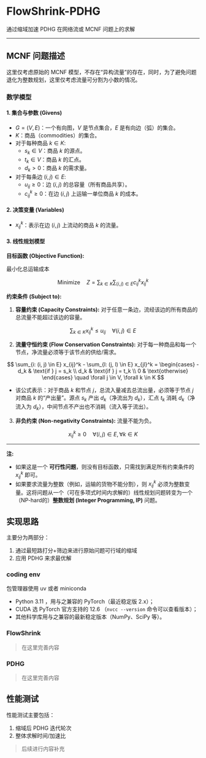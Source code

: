 # FlowShrink-PDHG

通过缩域加速 PDHG 在网络流或 MCNF 问题上的求解

---

## MCNF 问题描述

这里仅考虑原始的 MCNF 模型，不存在“异构流量”的存在，同时，为了避免问题退化为整数规划，这里仅考虑流量可分割为小数的情况。

### 数学模型

#### 1. 集合与参数 (Givens)

*   $G = (V, E)$：一个有向图，$V$ 是节点集合，$E$ 是有向边（弧）的集合。
*   $K$：商品（commodities）的集合。
*   对于每种商品 $k ∈ K$:
    *   $s_k ∈ V$：商品 $k$ 的源点。
    *   $t_k ∈ V$：商品 $k$ 的汇点。
    *   $d_k > 0$：商品 $k$ 的需求量。
*   对于每条边 $(i, j) ∈ E$:
    *   $u_{ij} ≥ 0$：边 $(i, j)$ 的总容量（所有商品共享）。
    *   $c_{ij}^k ≥ 0$：在边 $(i, j)$ 上运输一单位商品 $k$ 的成本。

#### 2. 决策变量 (Variables)

*   $x_{ij}^k$：表示在边 $(i, j)$ 上流动的商品 $k$ 的流量。

#### 3. 线性规划模型

**目标函数 (Objective Function):**

最小化总运输成本

$$
\text{Minimize} \quad Z = \sum_{k \in K} \sum_{(i, j) \in E} c_{ij}^k x_{ij}^k
$$

**约束条件 (Subject to):**

1.  **容量约束 (Capacity Constraints):**
    对于任意一条边，流经该边的所有商品的总流量不能超过该边的容量。

$$
\sum_{k \in K} x_{ij}^k \le u_{ij} \quad \forall (i, j) \in E
$$

2.  **流量守恒约束 (Flow Conservation Constraints):**
    对于每一种商品和每一个节点，净流量必须等于该节点的供给/需求。

$$
\sum_{i: (i, j) \in E} x_{ij}^k - \sum_{l: (j, l) \in E} x_{jl}^k =
\begin{cases}
-d_k & \text{if } j = s_k \\
d_k & \text{if } j = t_k \\
0 & \text{otherwise}
\end{cases}
\quad \forall j \in V, \forall k \in K
$$

- 该公式表示：对于商品 $k$ 和节点 $j$，总流入量减去总流出量，必须等于节点 $j$ 对商品 $k$ 的“产出量”。源点 $s_k$ 产出 $d_k$（净流出为 $d_k$），汇点 $t_k$ 消耗 $d_k$（净流入为 $d_k$），中间节点不产出也不消耗（流入等于流出）。

3.  **非负约束 (Non-negativity Constraints):**
    流量不能为负。
    
$$
x_{ij}^k \ge 0 \quad \forall (i, j) \in E, \forall k \in K
$$


---

**注:**

*   如果这是一个 **可行性问题**，则没有目标函数，只需找到满足所有约束条件的 $x_{ij}^k$ 即可。
*   如果要求流量为整数（例如，运输的货物不能分割），则 $x_{ij}^k$ 必须为整数变量。这将问题从一个（可在多项式时间内求解的）线性规划问题转变为一个（NP-hard的）**整数规划 (Integer Programming, IP)** 问题。


## 实现思路

主要分为两部分：

1. 通过最短路打分+筛边来进行原始问题可行域的缩域
2. 应用 PDHG 来求最优解

### coding env

包管理器使用 uv 或者 miniconda

- Python 3.11 ，用与之兼容的 PyTorch（最近稳定版 2.x）；
- CUDA 选 PyTorch 官方支持的 12.6 （`nvcc --version` 命令可以查看版本）；
- 其他科学库用与之兼容的最新稳定版本（NumPy、SciPy 等）。

### FlowShrink
> 在这里完善内容

### PDHG
> 在这里完善内容


## 性能测试

性能测试主要包括：
1. 缩域后 PDHG 迭代轮次
2. 整体求解时间/加速比

> 后续进行内容补充